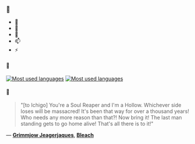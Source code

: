 ### 👋

- 🔭
- 🌱
- 💬
- 📫
- ⚡

#### 🧏

[![Most used languages](https://github-readme-stats-aynah.vercel.app/api/top-langs/?username=aynh&theme=solarized-dark&langs_count=6&layout=compact&hide_title=true)](https://github.com/anuraghazra/github-readme-stats#gh-dark-mode-only)
[![Most used languages](https://github-readme-stats-aynah.vercel.app/api/top-langs/?username=aynh&theme=solarized-light&langs_count=6&layout=compact&hide_title=true)](https://github.com/anuraghazra/github-readme-stats#gh-light-mode-only)

#### 💬

> "[to Ichigo] You're a Soul Reaper and I'm a Hollow. Whichever side loses will be massacred! It's been that way for over a thousand years! Who needs any more reason than that?! Now bring it! The last man standing gets to go home alive! That's all there is to it!"

&mdash; [**Grimmjow Jeagerjaques**](https://myanimelist.net/character.php?q=Grimmjow%20Jeagerjaques&cat=character), [**Bleach**](https://myanimelist.net/search/all?q=Bleach&cat=all)
